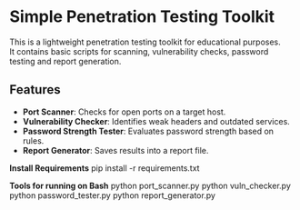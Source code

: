 # Simple Penetration Testing Toolkit

This is a lightweight penetration testing toolkit for educational purposes.  
It contains basic scripts for scanning, vulnerability checks, password testing and report generation.

## Features
- **Port Scanner**: Checks for open ports on a target host.
- **Vulnerability Checker**: Identifies weak headers and outdated services.
- **Password Strength Tester**: Evaluates password strength based on rules.
- **Report Generator**: Saves results into a report file.

**Install Requirements**
pip install -r requirements.txt

**Tools for running on Bash**
python port_scanner.py
python vuln_checker.py
python password_tester.py
python report_generator.py

